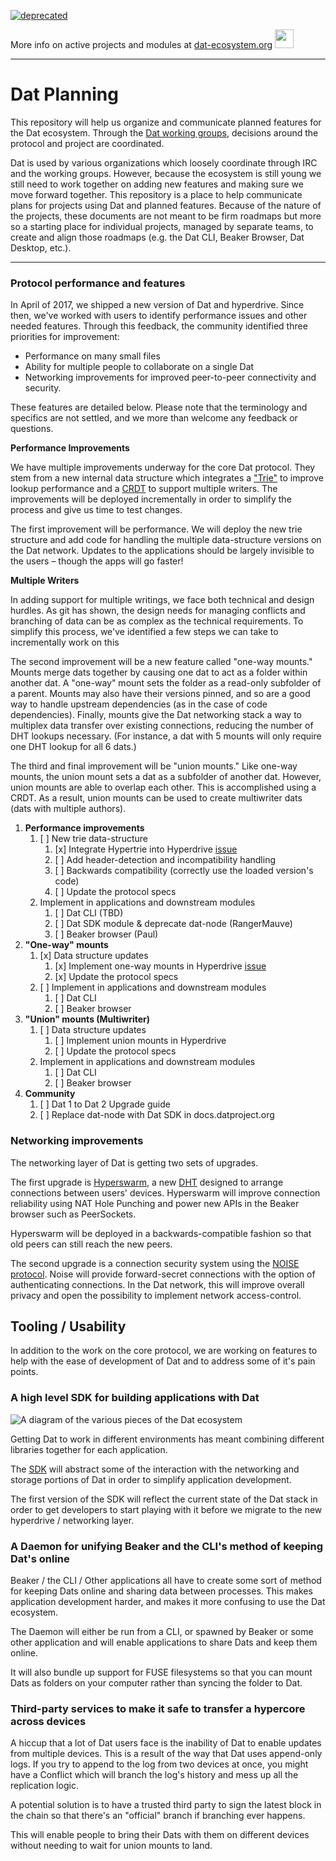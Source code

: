 [![deprecated](http://badges.github.io/stability-badges/dist/deprecated.svg)](https://dat-ecosystem.org/) 

More info on active projects and modules at [dat-ecosystem.org](https://dat-ecosystem.org/) <img src="https://i.imgur.com/qZWlO1y.jpg" width="30" height="30" /> 

---

# Dat Planning

This repository will help us organize and communicate planned features for the Dat ecosystem. Through the [Dat working groups](https://github.com/datproject/governance), decisions around the protocol and project are coordinated.

Dat is used by various organizations which loosely coordinate through IRC and the working groups. However, because the ecosystem is still young we still need to work together on adding new features and making sure we move forward together. This repository is a place to help communicate plans for projects using Dat and planned features. Because of the nature of the projects, these documents are not meant to be firm roadmaps but more so a starting place for individual projects, managed by separate teams, to create and align those roadmaps (e.g. the Dat CLI, Beaker Browser, Dat Desktop, etc.).

---

### Protocol performance and features

In April of 2017, we shipped a new version of Dat and hyperdrive. Since then, we've worked with users to identify performance issues and other needed features. Through this feedback, the community identified three priorities for improvement:

*   Performance on many small files
*   Ability for multiple people to collaborate on a single Dat
*   Networking improvements for improved peer-to-peer connectivity and security.

These features are detailed below. Please note that the terminology and specifics are not settled, and we more than welcome any feedback or questions.

**Performance Improvements**

We have multiple improvements underway for the core Dat protocol. They stem from a new internal data structure which integrates a ["Trie"](https://en.wikipedia.org/wiki/Trie) to improve lookup performance and a [CRDT](https://en.wikipedia.org/wiki/Conflict-free_replicated_data_type) to support multiple writers. The improvements will be deployed incrementally in order to simplify the process and give us time to test changes.

The first improvement will be performance. We will deploy the new trie structure and add code for handling the multiple data-structure versions on the Dat network. Updates to the applications should be largely invisible to the users – though the apps will go faster!

**Multiple Writers**

In adding support for multiple writings, we face both technical and design hurdles. As git has shown, the design needs for managing conflicts and branching of data can be as complex as the technical requirements. To simplify this process, we've identified a few steps we can take to incrementally work on this

The second improvement will be a new feature called "one-way mounts." Mounts merge dats together by causing one dat to act as a folder within another dat. A "one-way" mount sets the folder as a read-only subfolder of a parent. Mounts may also have their versions pinned, and so are a good way to handle upstream dependencies (as in the case of code dependencies). Finally, mounts give the Dat networking stack a way to multiplex data transfer over existing connections, reducing the number of DHT lookups necessary. (For instance, a dat with 5 mounts will only require one DHT lookup for all 6 dats.)

The third and final improvement will be "union mounts." Like one-way mounts, the union mount sets a dat as a subfolder of another dat. However, union mounts are able to overlap each other. This is accomplished using a CRDT. As a result, union mounts can be used to create multiwriter dats (dats with multiple authors).



1.  **Performance improvements**
    1.  [ ] New trie data-structure
        1.  [x] Integrate Hypertrie into Hyperdrive [issue](https://github.com/mafintosh/hyperdrive/pull/233)
        1.  [ ] Add header-detection and incompatibility handling
        1.  [ ] Backwards compatibility (correctly use the loaded version's code)
        1.  [ ] Update the protocol specs
    1.  Implement in applications and downstream modules
        1.  [ ] Dat CLI (TBD)
        1.  [ ] Dat SDK module & deprecate dat-node (RangerMauve)
        1.  [ ] Beaker browser (Paul)
1.  **"One-way" mounts**
    1.  [x] Data structure updates
        1.  [x] Implement one-way mounts in Hyperdrive [issue](https://github.com/mafintosh/hyperdrive/pull/233)
        1.  [x] Update the protocol specs
    1.  [ ] Implement in applications and downstream modules
        1.  [ ] Dat CLI
        1.  [ ] Beaker browser
1.  **"Union" mounts (Multiwriter)**
    1.  [ ] Data structure updates
        1.  [ ] Implement union mounts in Hyperdrive
        1.  [ ] Update the protocol specs
    1.  Implement in applications and downstream modules
        1.  [ ] Dat CLI
        1.  [ ] Beaker browser
1. **Community**
    1.  [ ] Dat 1 to Dat 2 Upgrade guide
    1.  [ ] Replace dat-node with Dat SDK in docs.datproject.org

### Networking improvements

The networking layer of Dat is getting two sets of upgrades.

The first upgrade is [Hyperswarm](https://github.com/hyperswarm/), a new [DHT](https://en.wikipedia.org/wiki/Distributed_hash_table) designed to arrange connections between users' devices. Hyperswarm will improve connection reliability using NAT Hole Punching and power new APIs in the Beaker browser such as PeerSockets.

Hyperswarm will be deployed in a backwards-compatible fashion so that old peers can still reach the new peers.

The second upgrade is a connection security system using the [NOISE protocol](http://noiseprotocol.org/). Noise will provide forward-secret connections with the option of authenticating connections. In the Dat network, this will improve overall privacy and open the possibility to implement network access-control.

## Tooling / Usability

In addition to the work on the core protocol, we are working on features to help with the ease of development of Dat and to address some of it's pain points.

### A high level SDK for building applications with Dat

![A diagram of the various pieces of the Dat ecosystem](https://user-images.githubusercontent.com/911495/59621049-627c9180-90fc-11e9-9acc-1f6deea4932d.png)

Getting Dat to work in different environments has meant combining different libraries together for each application.

The [SDK](https://github.com/datproject/sdk) will abstract some of the interaction with the networking and storage portions of Dat in order to simplify application development.

The first version of the SDK will reflect the current state of the Dat stack in order to get developers to start playing with it before we migrate to the new hyperdrive / networking layer.

### A Daemon for unifying Beaker and the CLI's method of keeping Dat's online

Beaker / the CLI / Other applications all have to create some sort of method for keeping Dats online and sharing data between processes. This makes application development harder, and makes it more confusing to use the Dat ecosystem.

The Daemon will either be run from a CLI, or spawned by Beaker or some other application and will enable applications to share Dats and keep them online.

It will also bundle up support for FUSE filesystems so that you can mount Dats as folders on your computer rather than syncing the folder to Dat.

### Third-party services to make it safe to transfer a hypercore across devices

A hiccup that a lot of Dat users face is the inability of Dat to enable updates from multiple devices. This is a result of the way that Dat uses append-only logs. If you try to append to the log from two devices at once, you might have a Conflict which will branch the log's history and mess up all the replication logic.

A potential solution is to have a trusted third party to sign the latest block in the chain so that there's an "official" branch if branching ever happens.

This will enable people to bring their Dats with them on different devices without needing to wait for union mounts to land.
